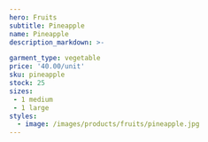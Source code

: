 ```yaml
---
hero: Fruits
subtitle: Pineapple
name: Pineapple
description_markdown: >-

garment_type: vegetable
price: '40.00/unit'
sku: pineapple
stock: 25
sizes:
 - 1 medium
 - 1 large
styles:
  - image: /images/products/fruits/pineapple.jpg
---
```

